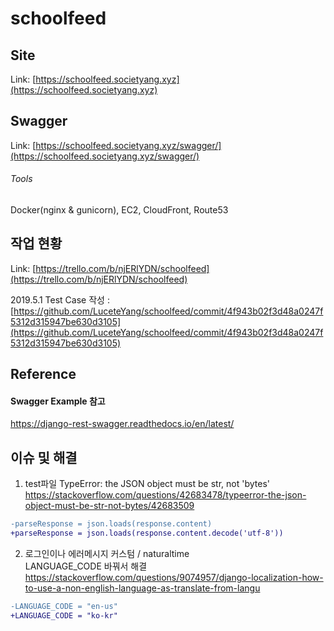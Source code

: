 # schoolfeed


## Site

Link: [https://schoolfeed.societyang.xyz](https://schoolfeed.societyang.xyz)

## Swagger

Link: [https://schoolfeed.societyang.xyz/swagger/](https://schoolfeed.societyang.xyz/swagger/)



###### Tools  
Docker(nginx & gunicorn), EC2, CloudFront, Route53  


## 작업 현황
Link: [https://trello.com/b/njERlYDN/schoolfeed](https://trello.com/b/njERlYDN/schoolfeed)

2019.5.1
Test Case 작성 : [https://github.com/LuceteYang/schoolfeed/commit/4f943b02f3d48a0247f5312d315947be630d3105](https://github.com/LuceteYang/schoolfeed/commit/4f943b02f3d48a0247f5312d315947be630d3105)



## Reference
#### Swagger Example 참고
https://django-rest-swagger.readthedocs.io/en/latest/

## 이슈 및 해결
1. test파일  TypeError: the JSON object must be str, not 'bytes'
https://stackoverflow.com/questions/42683478/typeerror-the-json-object-must-be-str-not-bytes/42683509
``` diff
-parseResponse = json.loads(response.content)
+parseResponse = json.loads(response.content.decode('utf-8'))
```
2. 로그인이나 에러메시지 커스텀 / naturaltime  
LANGUAGE_CODE 바꿔서 해결
https://stackoverflow.com/questions/9074957/django-localization-how-to-use-a-non-english-language-as-translate-from-langu
``` diff
-LANGUAGE_CODE = "en-us"
+LANGUAGE_CODE = "ko-kr"
```